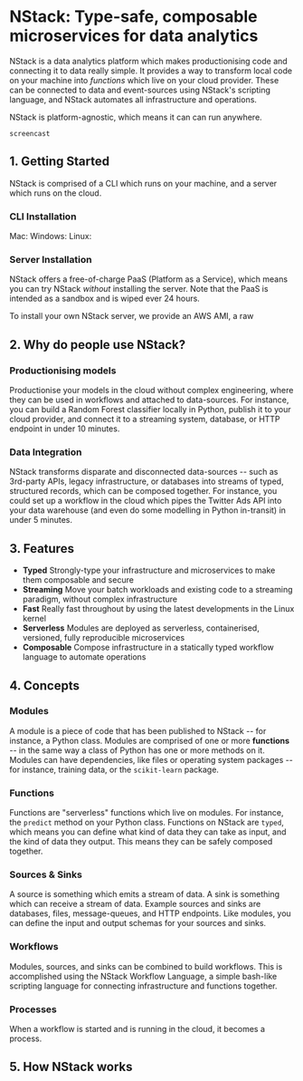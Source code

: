 # NStack: Type-safe, composable microservices for data analytics

NStack is a data analytics platform which makes productionising code and connecting it to data really simple. It provides a way to transform local code on your machine into *functions* which live on your cloud provider. These can be connected to data and event-sources using NStack's scripting language, and NStack automates all infrastructure and operations. 

NStack is platform-agnostic, which means it can can run anywhere.

```
screencast
```

## 1. Getting Started

NStack is comprised of a CLI which runs on your machine, and a server which runs on the cloud.

### CLI Installation
Mac: 
Windows:
Linux:

### Server Installation

NStack offers a free-of-charge PaaS (Platform as a Service), which means you can try NStack _without_ installing the server. Note that the PaaS is intended as a sandbox and is wiped ever 24 hours. 

To install your own NStack server, we provide an AWS AMI, a raw 

## 2. Why do people use NStack?

### Productionising models
Productionise your models in the cloud without complex engineering, where they can be used in workflows and attached to data-sources. For instance, you can build a Random Forest classifier locally in Python, publish it to your cloud provider, and connect it to a streaming system, database, or HTTP endpoint in under 10 minutes.

### Data Integration
NStack transforms disparate and disconnected data-sources -- such as 3rd-party APIs, legacy infrastructure, or databases into streams of typed, structured records, which can be composed together. For instance, you could set up a workflow in the cloud which pipes the Twitter Ads API into your data warehouse (and even do some modelling in Python in-transit) in under 5 minutes.

## 3. Features
- **Typed** Strongly-type your infrastructure and microservices to make them composable and secure
- **Streaming** Move your batch workloads and existing code to a streaming paradigm, without complex infrastructure
- **Fast** Really fast throughout by using the latest developments in the Linux kernel
- **Serverless** Modules are deployed as serverless, containerised, versioned, fully reproducible microservices 
- **Composable** Compose infrastructure in a statically typed workflow language to automate operations

## 4. Concepts

### Modules

A module is a piece of code that has been published to NStack -- for instance, a Python class. Modules are comprised of one or more **functions** -- in the same way a class of Python has one or more methods on it. Modules can have dependencies, like files or operating system packages -- for instance, training data, or the ``scikit-learn`` package.

### Functions

Functions are "serverless" functions which live on modules. For instance, the `predict` method on your Python class. Functions on NStack are `typed`, which means you can define what kind of data they can take as input, and the kind of data they output. This means they can be safely composed together.

### Sources & Sinks

A source is something which emits a stream of data. A sink is something which can receive a stream of data. Example sources and sinks are databases, files, message-queues, and HTTP endpoints. Like modules, you can define the input and output schemas for your sources and sinks. 

### Workflows

Modules, sources, and sinks can be combined to build workflows. This is accomplished using the NStack Workflow Language, a simple bash-like scripting language for connecting infrastructure and functions together.

### Processes

When a workflow is started and is running in the cloud, it becomes a process.

## 5. How NStack works

